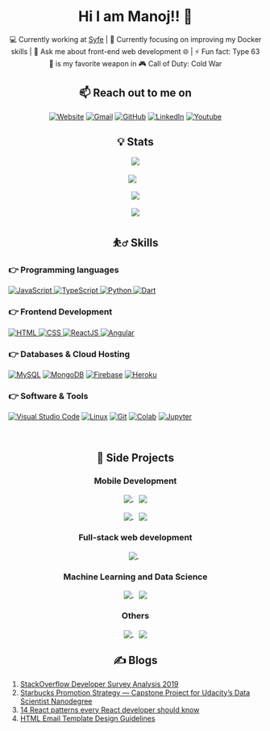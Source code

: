 <h1 align="center">
  Hi I am Manoj!! 👋
</h1>

<div align="center">
  💻 Currently working at <a href="https://www.linkedin.com/company/syfe/mycompany/">Syfe</a> | 🔭 Currently focusing on improving my Docker skills | 💬 Ask me about front-end web development 🌐 | ⚡ Fun fact: Type 63 🔫 is my favorite weapon in 🎮 Call of Duty: Cold War
</div>

<h2 align="center">
  📫 Reach out to me on 
</h2>

<p align="center">
  <a href="https://manojp1991.dev"><img src="https://img.icons8.com/bubbles/50/000000/web.png" alt="Website"/></a>
  <a href="mailto:patra.manoj0@gmail.com"><img src="https://img.icons8.com/bubbles/50/000000/gmail.png" alt="Gmail"/></a>
  <a href="https://github.com/MANOJPATRA1991"><img src="https://img.icons8.com/bubbles/50/000000/github.png" alt="GitHub"/></a>
  <a href="https://www.linkedin.com/in/manojpatra1/"><img src="https://img.icons8.com/bubbles/50/000000/linkedin.png" alt="LinkedIn"/></a>
  <a href="https://www.youtube.com/channel/UCWR0bOo0T8It8xIcTUz92mw"><img src="https://img.icons8.com/bubbles/50/000000/youtube.png" alt="Youtube"/></a>
</p>

<h2 align="center">
  💡 Stats
</h2>

<div align="center">
  <img align="center" src="https://github-profile-summary-cards.vercel.app/api/cards/profile-details?username=MANOJPATRA1991&theme=dracula" />
</div>

<br />

<div align="center">
  <a href="https://github.com/MANOJPATRA1991/github-readme-stats" style="padding-right: 12px;">
    <img align="center" src="https://github-readme-stats.vercel.app/api?username=MANOJPATRA1991&count_private=true&show_icons=true&theme=dracula" />
  </a>
</div>

<br />

<div align="center">
  <a href="https://github.com/MANOJPATRA1991/github-readme-stats">
    <img align="center" src="https://github-readme-stats.vercel.app/api/top-langs/?username=MANOJPATRA1991&langs_count=8&hide=jupyter%20notebook&layout=compact&card_width=445&theme=dracula" />
  </a>
</div>

<br />

<div align="center">
  <a href="https://github.com/MANOJPATRA1991/github-readme-stats">
    <img align="center" src="https://github-readme-stats.vercel.app/api/wakatime?layout=compact&theme=dracula" />
  </a>
</div>

<h2 align="center">
  ⛹️‍♂️ Skills
</h2>


### 👉 Programming languages

<p align="left"> 
  <a href="https://developer.mozilla.org/en-US/docs/Web/JavaScript" target="_blank"> 
     <img alt="JavaScript" src="https://img.shields.io/badge/JavaScript%20-%23F7DF1E.svg?logo=javascript&logoColor=black">
   </a>
  <a href="typescriptlang.org/" target="_blank"> 
    <img alt="TypeScript" src="https://img.shields.io/badge/TypeScript%20-%232370ED.svg?logo=typescript&logoColor=white">
  </a>
  <a href="https://www.python.org" target="_blank">
    <img alt="Python" src="https://img.shields.io/badge/Python%20-%2314354C.svg?logo=python&logoColor=white">
  </a>
  <a href="https://dart.dev/" target="_blank">
    <img alt="Dart" src="https://img.shields.io/badge/Dart%20-white.svg?logo=dart&logoColor=blue">
  </a>
</p>

### 👉 Frontend Development
<p align="left"> 
  <a href="https://www.w3.org/html/" target="_blank"> 
   <img alt="HTML" src="https://img.shields.io/badge/HTML5%20-%23E34F26.svg?logo=html5&logoColor=white">
  </a>
  <a href="https://www.w3schools.com/css/" target="_blank">
    <img alt="CSS" src="https://img.shields.io/badge/CSS%20-%231572B6.svg?logo=css3&logoColor=white">
  </a>
  <a href="https://reactjs.org/" target="_blank"> 
    <img alt="ReactJS" src="https://img.shields.io/badge/React-61dafb.svg?style=flat&logo=react&logoColor=white"/>
  </a>
  <a href="https://angular.io/" target="_blank"> 
    <img alt="Angular" src="https://img.shields.io/badge/Angular-C3002F.svg?style=flat&logo=angular&logoColor=white"/>
  </a>
</p>

### 👉 Databases & Cloud Hosting
<p align="left">
  <a href="https://www.mysql.com/"><img alt="MySQL" src="https://img.shields.io/badge/MySQL-%2300f.svg?style=flat&llogo=mysql&logoColor=white"></a>
  <a href="https://www.mongodb.com"><img alt="MongoDB" src ="https://img.shields.io/badge/mongo-13aa52.svg?logo=mongodb&logoColor=white"></a>
  <a href="https://firebase.google.com/"><img alt="Firebase" src ="https://img.shields.io/badge/Firebase-%23316192.svg?logo=firebase&logoColor=white"></a>
  <a href="https://www.heroku.com/"><img alt="Heroku" src="https://img.shields.io/badge/Heroku%20-%23430098.svg?logo=heroku&logoColor=white"></a>  
</p>
  
 ### 👉 Software & Tools
 
<p>
  <a href="#"><img alt="Visual Studio Code" src="https://img.shields.io/badge/Visual%20Studio%20Code-0078d7.svg?logo=visual-studio-code&logoColor=white"></a>
  <a href="#"><img alt="Linux" src="https://img.shields.io/badge/Linux-FCC624?style=flat&logo=linux&logoColor=black"></a>
  <a href="#"><img alt="Git" src="https://img.shields.io/badge/Git%20-%23F05033.svg?logo=git&logoColor=white"></a>
  <a href="#"><img alt="Colab" src="https://img.shields.io/badge/Colab-00b56a.svg?logo=google-colab&logoColor=white"></a>
  <a href="#"><img alt="Jupyter" src="https://img.shields.io/badge/Jupyter%20-%23F37626.svg?logo=Jupyter&logoColor=white"></a>
</p>

<br/>

<h2 align="center">
  🔨 Side Projects
</h2>


<h3 align="center">
  Mobile Development
</h3>

<div align="center">
  <a href="https://github.com/MANOJPATRA1991/food-delivery-app-react-native">
    <img align="center" src="https://github-readme-stats.vercel.app/api/pin/?username=MANOJPATRA1991&repo=food-delivery-app-react-native&theme=dracula" />
  </a>&ensp;
  <a href="https://github.com/MANOJPATRA1991/daily-exercise-app-flutter">
    <img align="center" src="https://github-readme-stats.vercel.app/api/pin/?username=MANOJPATRA1991&repo=daily-exercise-app-flutter&theme=dracula" />
  </a>
</div>
&nbsp;
<div align="center">
  <a href="https://github.com/MANOJPATRA1991/online-shop-app-flutter">
    <img align="center" src="https://github-readme-stats.vercel.app/api/pin/?username=MANOJPATRA1991&repo=online-shop-app-flutter&theme=dracula" />
  </a>&ensp;
  <a href="https://github.com/MANOJPATRA1991/movie-info-app-flutter">
    <img align="center" src="https://github-readme-stats.vercel.app/api/pin/?username=MANOJPATRA1991&repo=movie-info-app-flutter&theme=dracula" />
  </a>
</div>

<h3 align="center">
  Full-stack web development
</h3>

<div align="center">
  <a href="https://github.com/MANOJPATRA1991/graphql-typescript-demo">
    <img align="center" src="https://github-readme-stats.vercel.app/api/pin/?username=MANOJPATRA1991&repo=graphql-typescript-demo&theme=dracula" />
  </a>&ensp;
</div>

<h3 align="center">
  Machine Learning and Data Science
</h3>

<div align="center">
  <a href="https://github.com/MANOJPATRA1991/Machine-Learning-Engineer-Nanodegree">
    <img align="center" src="https://github-readme-stats.vercel.app/api/pin/?username=MANOJPATRA1991&repo=Machine-Learning-Engineer-Nanodegree&theme=dracula" />
  </a>&ensp;
  <a href="https://github.com/MANOJPATRA1991/data-scientist-nanodegree">
    <img align="center" src="https://github-readme-stats.vercel.app/api/pin/?username=MANOJPATRA1991&repo=data-scientist-nanodegree&theme=dracula" />
  </a>
</div>

<h3 align="center">
  Others
</h3>

<div align="center">
<a href="https://github.com/MANOJPATRA1991/Cracking-the-coding-interview-solutions-in-Python">
    <img align="center" src="https://github-readme-stats.vercel.app/api/pin/?username=MANOJPATRA1991&repo=Cracking-the-coding-interview-solutions-in-Python&theme=dracula" />
  </a>&ensp;
  <a href="https://github.com/MANOJPATRA1991/Data-Structures-and-Algorithms-in-Python">
    <img align="center" src="https://github-readme-stats.vercel.app/api/pin/?username=MANOJPATRA1991&repo=Data-Structures-and-Algorithms-in-Python&theme=dracula" />
  </a>
</div>

<h2 align="center">
  ✍️ Blogs
</h2>

1. [StackOverflow Developer Survey Analysis 2019](https://manojpatra.medium.com/stackoverflow-developer-survey-analysis-2019-cfbca09a088c)
2. [Starbucks Promotion Strategy — Capstone Project for Udacity’s Data Scientist Nanodegree](https://medium.com/swlh/starbucks-promotion-strategy-capstone-project-for-udacitys-data-scientist-nanodegree-12031f8e8d29)
3. [14 React patterns every React developer should know](https://www.linkedin.com/pulse/14-react-patterns-every-developer-should-know-manoj-kumar-patra/)
4. [HTML Email Template Design Guidelines](https://www.linkedin.com/pulse/html-email-template-design-guidelines-manoj-kumar-patra/)
